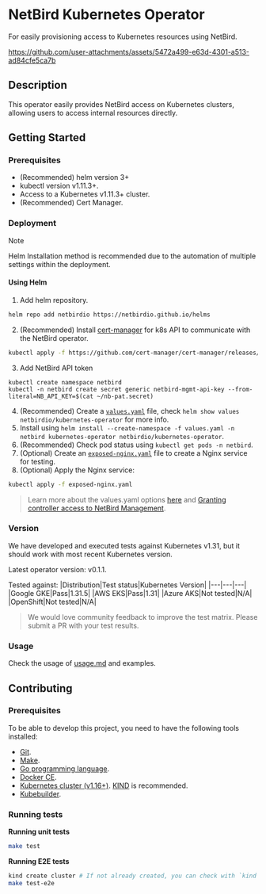 # NetBird Kubernetes Operator
For easily provisioning access to Kubernetes resources using NetBird.

https://github.com/user-attachments/assets/5472a499-e63d-4301-a513-ad84cfe5ca7b

## Description

This operator easily provides NetBird access on Kubernetes clusters, allowing users to access internal resources directly.

## Getting Started

### Prerequisites
- (Recommended) helm version 3+
- kubectl version v1.11.3+.
- Access to a Kubernetes v1.11.3+ cluster.
- (Recommended) Cert Manager.


### Deployment
> [!NOTE]
> Helm Installation method is recommended due to the automation of multiple settings within the deployment.

#### Using Helm

1. Add helm repository.
```sh
helm repo add netbirdio https://netbirdio.github.io/helms
```
2. (Recommended) Install [cert-manager](https://cert-manager.io/docs/installation/#default-static-install) for k8s API to communicate with the NetBird operator.
```sh
kubectl apply -f https://github.com/cert-manager/cert-manager/releases/download/v1.17.0/cert-manager.yaml
```
3. Add NetBird API token
```shell
kubectl create namespace netbird
kubectl -n netbird create secret generic netbird-mgmt-api-key --from-literal=NB_API_KEY=$(cat ~/nb-pat.secret)
```
4. (Recommended) Create a [`values.yaml`](examples/ingress/values.yaml) file, check `helm show values netbirdio/kubernetes-operator` for more info.
5. Install using `helm install --create-namespace -f values.yaml -n netbird kubernetes-operator netbirdio/kubernetes-operator`.
6. (Recommended) Check pod status using `kubectl get pods -n netbird`.
6. (Optional) Create an [`exposed-nginx.yaml`](examples/ingress/exposed-nginx.yaml) file to create a Nginx service for testing.
7. (Optional) Apply the Nginx service:
```sh
kubectl apply -f exposed-nginx.yaml
```

> Learn more about the values.yaml options [here](helm/kubernetes-operator/values.yaml) and  [Granting controller access to NetBird Management](docs/usage.md#granting-controller-access-to-netbird-management).

### Version
We have developed and executed tests against Kubernetes v1.31, but it should work with most recent Kubernetes version.

Latest operator version: v0.1.1.

Tested against:
|Distribution|Test status|Kubernetes Version|
|---|---|---|
|Google GKE|Pass|1.31.5|
|AWS EKS|Pass|1.31|
|Azure AKS|Not tested|N/A|
|OpenShift|Not tested|N/A|

> We would love community feedback to improve the test matrix. Please submit a PR with your test results.

### Usage

Check the usage of [usage.md](docs/usage.md) and examples.

## Contributing

### Prerequisites

To be able to develop this project, you need to have the following tools installed:

- [Git](https://git-scm.com/).
- [Make](https://www.gnu.org/software/make/).
- [Go programming language](https://golang.org/dl/).
- [Docker CE](https://www.docker.com/community-edition).
- [Kubernetes cluster (v1.16+)](https://kubernetes.io/docs/setup/). [KIND](https://github.com/kubernetes-sigs/kind) is recommended.
- [Kubebuilder](https://book.kubebuilder.io/).

### Running tests

**Running unit tests**
```sh
make test
```

**Running E2E tests**
```sh
kind create cluster # If not already created, you can check with `kind get clusters`
make test-e2e
```